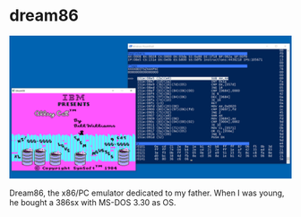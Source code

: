 # dream86

![alley cat screenshot](https://github.com/friol/dream86/raw/master/alleycat.png)

Dream86, the x86/PC emulator dedicated to my father.
When I was young, he bought a 386sx with MS-DOS 3.30 as OS.

